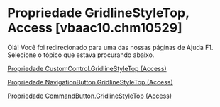 
# Propriedade GridlineStyleTop, Access [vbaac10.chm10529]

Olá! Você foi redirecionado para uma das nossas páginas de Ajuda F1. Selecione o tópico que estava procurando abaixo.

[Propriedade CustomControl.GridlineStyleTop (Access)](http://msdn.microsoft.com/library/5d04ce0c-648f-894b-dd67-06fcc9e4afe4%28Office.15%29.aspx)

[Propriedade NavigationButton.GridlineStyleTop (Access)](http://msdn.microsoft.com/library/53a5bb2c-c76d-0ef4-b48b-63aaf502438c%28Office.15%29.aspx)

[Propriedade CommandButton.GridlineStyleTop (Access)](http://msdn.microsoft.com/library/f6fb163b-ece7-08a0-b786-e32287d40e50%28Office.15%29.aspx)
